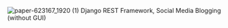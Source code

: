 ![paper-623167_1920 (1)](https://user-images.githubusercontent.com/53881876/131909462-3f919838-cd61-4c59-a7be-2b25c922e48f.jpg)
Django REST Framework, Social Media Blogging (without GUI)
